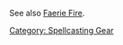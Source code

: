 See also [Faerie Fire](Faerie_Fire "wikilink").

[Category: Spellcasting Gear](Category:_Spellcasting_Gear "wikilink")
